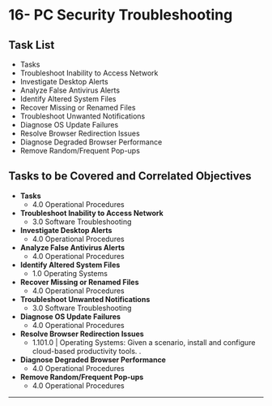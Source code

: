 # 16- PC Security Troubleshooting

## Task List
- Tasks
- Troubleshoot Inability to Access Network
- Investigate Desktop Alerts
- Analyze False Antivirus Alerts
- Identify Altered System Files
- Recover Missing or Renamed Files
- Troubleshoot Unwanted Notifications
- Diagnose OS Update Failures
- Resolve Browser Redirection Issues
- Diagnose Degraded Browser Performance
- Remove Random/Frequent Pop-ups

## Tasks to be Covered and Correlated Objectives

- **Tasks**  
  - 4.0 Operational Procedures
- **Troubleshoot Inability to Access Network**  
  - 3.0 Software Troubleshooting
- **Investigate Desktop Alerts**  
  - 4.0 Operational Procedures
- **Analyze False Antivirus Alerts**  
  - 4.0 Operational Procedures
- **Identify Altered System Files**  
  - 1.0 Operating Systems
- **Recover Missing or Renamed Files**  
  - 4.0 Operational Procedures
- **Troubleshoot Unwanted Notifications**  
  - 3.0 Software Troubleshooting
- **Diagnose OS Update Failures**  
  - 4.0 Operational Procedures
- **Resolve Browser Redirection Issues**  
  - 1.101.0  |  Operating Systems: Given a scenario, install and configure cloud-based productivity tools.     .
- **Diagnose Degraded Browser Performance**  
  - 4.0 Operational Procedures
- **Remove Random/Frequent Pop-ups**  
  - 4.0 Operational Procedures

---


